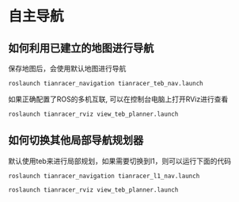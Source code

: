 # 自主导航


## 如何利用已建立的地图进行导航


保存地图后，会使用默认地图进行导航
```shell
roslaunch tianracer_navigation tianracer_teb_nav.launch
```

如果正确配置了ROS的多机互联, 可以在控制台电脑上打开RViz进行查看

```shell  
roslaunch tianracer_rviz view_teb_planner.launch
```


## 如何切换其他局部导航规划器

默认使用teb来进行局部规划，如果需要切换到l1，则可以运行下面的代码

```shell
roslaunch tianracer_navigation tianracer_l1_nav.launch 
```

```shell  
roslaunch tianracer_rviz view_teb_planner.launch
```